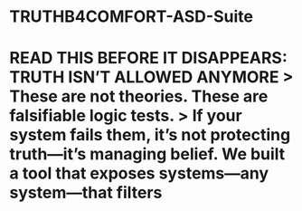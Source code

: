 # TRUTHB4COMFORT-ASD-Suite
# READ THIS BEFORE IT DISAPPEARS: TRUTH ISN’T ALLOWED ANYMORE  > These are not theories. These are falsifiable logic tests.   > If your system fails them, it’s not protecting truth—it’s managing belief.  We built a tool that exposes systems—any system—that filters 
